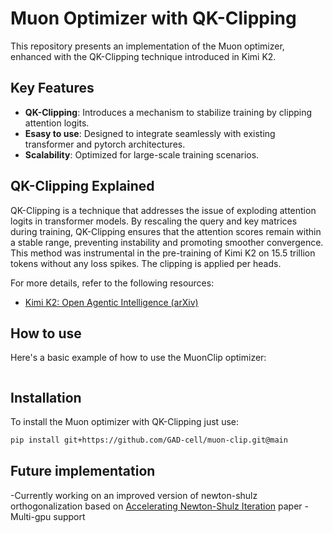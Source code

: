 # Muon Optimizer with QK-Clipping

This repository presents an implementation of the Muon optimizer, enhanced with the QK-Clipping technique introduced in Kimi K2.

## Key Features

- **QK-Clipping**: Introduces a mechanism to stabilize training by clipping attention logits.
- **Esasy to use**: Designed to integrate seamlessly with existing transformer and pytorch architectures.
- **Scalability**: Optimized for large-scale training scenarios.

## QK-Clipping Explained

QK-Clipping is a technique that addresses the issue of exploding attention logits in transformer models. By rescaling the query and key matrices during training, QK-Clipping ensures that the attention scores remain within a stable range, preventing instability and promoting smoother convergence. This method was instrumental in the pre-training of Kimi K2 on 15.5 trillion tokens without any loss spikes.
The clipping is applied per heads.

For more details, refer to the following resources:

- [Kimi K2: Open Agentic Intelligence (arXiv)](https://arxiv.org/abs/2507.20534)

## How to use

Here's a basic example of how to use the MuonClip optimizer:

```python

```
## Installation

To install the Muon optimizer with QK-Clipping just use:

```bash
pip install git+https://github.com/GAD-cell/muon-clip.git@main
```

## Future implementation

-Currently working on an improved version of newton-shulz orthogonalization based on [Accelerating Newton-Shulz Iteration](https://arxiv.org/pdf/2506.10935v1) paper
-Multi-gpu support